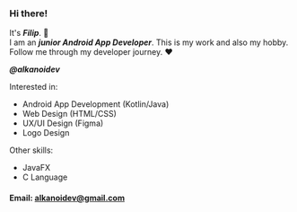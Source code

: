 ### Hi there!

It's ***Filip***. :wave:  
I am an ***junior Android App Developer***. This is my work and also my hobby.
Follow me through my developer journey. :heart:  

***@alkanoidev***

Interested in:  
  - Android App Development (Kotlin/Java)  
  - Web Design (HTML/CSS)  
  - UX/UI Design (Figma)  
  - Logo Design  
  
 Other skills:  
  - JavaFX  
  - C Language  

#### Email: alkanoidev@gmail.com
